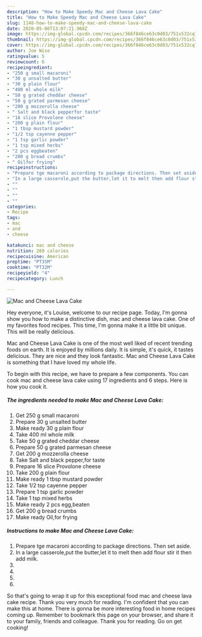 ```yaml
---
description: "How to Make Speedy Mac and Cheese Lava Cake"
title: "How to Make Speedy Mac and Cheese Lava Cake"
slug: 1148-how-to-make-speedy-mac-and-cheese-lava-cake
date: 2020-05-06T13:07:21.968Z
image: https://img-global.cpcdn.com/recipes/366f846ce63c0d03/751x532cq70/mac-and-cheese-lava-cake-recipe-main-photo.jpg
thumbnail: https://img-global.cpcdn.com/recipes/366f846ce63c0d03/751x532cq70/mac-and-cheese-lava-cake-recipe-main-photo.jpg
cover: https://img-global.cpcdn.com/recipes/366f846ce63c0d03/751x532cq70/mac-and-cheese-lava-cake-recipe-main-photo.jpg
author: Joe Wise
ratingvalue: 5
reviewcount: 6
recipeingredient:
- "250 g small macaroni"
- "30 g unsalted butter"
- "30 g plain flour"
- "400 ml whole milk"
- "50 g grated cheddar cheese"
- "50 g grated parmesan cheese"
- "200 g mozzerolla cheese"
- " Salt and black pepperfor taste"
- "16 slice Provolone cheese"
- "200 g plain flour"
- "1 tbsp mustard powder"
- "1/2 tsp cayenne pepper"
- "1 tsp garlic powder"
- "1 tsp mixed herbs"
- "2 pcs eggbeaten"
- "200 g bread crumbs"
- " Oilfor frying"
recipeinstructions:
- "Prepare tge macaroni according to package directions. Then set aside."
- "In a large casserole,put the butter,let it to melt then add flour stir it then add milk."
- ""
- ""
- ""
- ""
categories:
- Recipe
tags:
- mac
- and
- cheese

katakunci: mac and cheese 
nutrition: 269 calories
recipecuisine: American
preptime: "PT35M"
cooktime: "PT32M"
recipeyield: "4"
recipecategory: Lunch

---
```



![Mac and Cheese Lava Cake](https://img-global.cpcdn.com/recipes/366f846ce63c0d03/751x532cq70/mac-and-cheese-lava-cake-recipe-main-photo.jpg)

Hey everyone, it's Louise, welcome to our recipe page. Today, I'm gonna show you how to make a distinctive dish, mac and cheese lava cake. One of my favorites food recipes. This time, I'm gonna make it a little bit unique. This will be really delicious.

Mac and Cheese Lava Cake is one of the most well liked of recent trending foods on earth. It is enjoyed by millions daily. It is simple, it's quick, it tastes delicious. They are nice and they look fantastic. Mac and Cheese Lava Cake is something that I have loved my whole life.




To begin with this recipe, we have to prepare a few components. You can cook mac and cheese lava cake using 17 ingredients and 6 steps. Here is how you cook it.

<!--inarticleads1-->

##### The ingredients needed to make Mac and Cheese Lava Cake:

1. Get 250 g small macaroni
1. Prepare 30 g unsalted butter
1. Make ready 30 g plain flour
1. Take 400 ml whole milk
1. Take 50 g grated cheddar cheese
1. Prepare 50 g grated parmesan cheese
1. Get 200 g mozzerolla cheese
1. Take  Salt and black pepper,for taste
1. Prepare 16 slice Provolone cheese
1. Take 200 g plain flour
1. Make ready 1 tbsp mustard powder
1. Take 1/2 tsp cayenne pepper
1. Prepare 1 tsp garlic powder
1. Take 1 tsp mixed herbs
1. Make ready 2 pcs egg,beaten
1. Get 200 g bread crumbs
1. Make ready  Oil,for frying




<!--inarticleads2-->

##### Instructions to make Mac and Cheese Lava Cake:

1. Prepare tge macaroni according to package directions. Then set aside.
1. In a large casserole,put the butter,let it to melt then add flour stir it then add milk.
1. 
1. 
1. 
1. 




So that's going to wrap it up for this exceptional food mac and cheese lava cake recipe. Thank you very much for reading. I'm confident that you can make this at home. There is gonna be more interesting food in home recipes coming up. Remember to bookmark this page on your browser, and share it to your family, friends and colleague. Thank you for reading. Go on get cooking!
